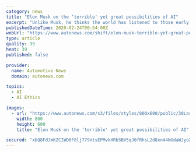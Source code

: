```yaml
---
category: news
title: "Elon Musk on the ‘terrible' yet great possibilities of AI"
excerpt: "Unlike Musk, he thinks the world has listened to those early calls to regulate the still-emerging technology. Last year, the European Commission released \"ethics guidelines for responsible AI,\" and Lulla said countries such as Canada and Singapore have adopted similar stances. EY last year released its own \"trusted AI platform\" that it hopes ..."
publishedDateTime: 2020-02-24T00:54:00Z
webUrl: "https://www.autonews.com/shift/elon-musk-terrible-yet-great-possibilities-ai"
type: article
quality: 39
heat: 39
published: false

provider:
  name: Automotive News
  domain: autonews.com

topics:
  - AI
  - AI Ethics

images:
  - url: "https://www.autonews.com/s3/files/styles/800x600/public/30LastMile-MAIN_i.jpg"
    width: 800
    height: 600
    title: "Elon Musk on the ‘terrible' yet great possibilities of AI"

secured: "xbQ8FdJmKZCIWD0F8lj779VtsEPMvkHRb3BV5qJ0fRhsL2d8xn44NGdaWJyoX2fXenQm1DAiuPXKf5wg0c0uTTlTMAEVUgm04v7bd275AlV26wxvvk5mqFMtspptd5GZnH+CD2NayKOIQbdXjoUFPKwNfG1YvZOgzjMNGOuEWG6NHvvOztpT8NrRlB2afL4UfcI0Ftx6KH2elGFUE7s9Jv7NK8H86nghUlQDk81vY9pIrsjEsMFcn96c8QIECxexUWPdio/+TRZyfazDSjfm5hbcdAXsFYZNDiaBeRK1Z1rBo+qJK9Zo8T8lVwPrGMl4e83jS9R0on+tvJ5ZX2Bb/kwMx+lkCZqTZ22yKvyt69QKzQEPI2gj90lAPIA/8OjxTHwCBN6G6piWVZZcLcOCMNUNspqWTARSGMiaqtZnFuIErYwpfEOp06z/G55d5WM93omPb4RQewszI7FP0RCnsUX1lWfLLROQqSOlYaOoOHU=;BKf/D3JVGhipvt0bRWbsUA=="
---
```


